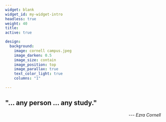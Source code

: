 ```yaml
---
widget: blank
widget_id: my-widget-intro
headless: true
weight: 40
title: 
active: true

design:
  background:
    image: cornell campus.jpeg
    image_darken: 0.5
    image_size: contain
    image_position: top
    image_parallax: true
    text_color_light: true
    columns: "1"
  
---
```

## "... any person ... any study."            
<p style="text-align: right;">--- <i>Ezra Cornell</i></p> 
